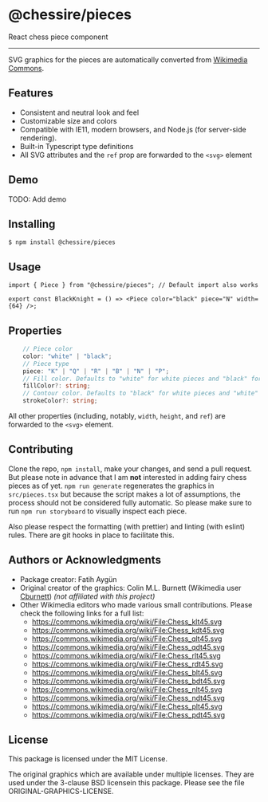 # @chessire/pieces

React chess piece component

***

SVG graphics for the pieces are automatically converted from [Wikimedia Commons](https://commons.wikimedia.org/wiki/Category:SVG_chess_pieces).

## Features
* Consistent and neutral look and feel
* Customizable size and colors
* Compatible with IE11, modern browsers, and Node.js (for server-side rendering).
* Built-in Typescript type definitions
* All SVG attributes and the `ref` prop are forwarded to the `<svg>` element

## Demo

TODO: Add demo

## Installing

```shell
$ npm install @chessire/pieces
```

## Usage

```tsx
import { Piece } from "@chessire/pieces"; // Default import also works

export const BlackKnight = () => <Piece color="black" piece="N" width={64} />;
```

## Properties

```typescript
	// Piece color
	color: "white" | "black";
	// Piece type
	piece: "K" | "Q" | "R" | "B" | "N" | "P";
	// Fill color. Defaults to "white" for white pieces and "black" for black pieces.
	fillColor?: string;
	// Contour color. Defaults to "black" for white pieces and "white" for black pieces.
	strokeColor?: string;
```

All other properties (including, notably, `width`, `height`, and `ref`) are forwarded to the `<svg>` element.

## Contributing

Clone the repo, `npm install`, make your changes, and send a pull request. But please note in advance that I am **not** interested in adding fairy chess pieces as of yet.  `npm run generate` regenerates the graphics in `src/pieces.tsx` but because the script makes a lot of assumptions, the process should not be considered fully automatic. So please make sure to run `npm run storyboard` to visually inspect each piece.

Also please respect the formatting (with prettier) and linting (with eslint) rules. There are git hooks in place to facilitate this.

## Authors or Acknowledgments

* Package creator: Fatih Aygün
* Original creator of the graphics: Colin M.L. Burnett (Wikimedia user [Cburnett](https://en.wikipedia.org/wiki/User:Cburnett)) *(not affiliated with this project)*
* Other Wikimedia editors who made various small contributions. Please check the following links for a full list:
  * https://commons.wikimedia.org/wiki/File:Chess_klt45.svg
  * https://commons.wikimedia.org/wiki/File:Chess_kdt45.svg
  * https://commons.wikimedia.org/wiki/File:Chess_qlt45.svg
  * https://commons.wikimedia.org/wiki/File:Chess_qdt45.svg
  * https://commons.wikimedia.org/wiki/File:Chess_rlt45.svg
  * https://commons.wikimedia.org/wiki/File:Chess_rdt45.svg
  * https://commons.wikimedia.org/wiki/File:Chess_blt45.svg
  * https://commons.wikimedia.org/wiki/File:Chess_bdt45.svg
  * https://commons.wikimedia.org/wiki/File:Chess_nlt45.svg
  * https://commons.wikimedia.org/wiki/File:Chess_ndt45.svg
  * https://commons.wikimedia.org/wiki/File:Chess_plt45.svg
  * https://commons.wikimedia.org/wiki/File:Chess_pdt45.svg

## License

This package is licensed under the MIT License.

The original graphics which are available under multiple licenses. They are used under the 3-clause BSD licensein this package. Please see the file ORIGINAL-GRAPHICS-LICENSE.